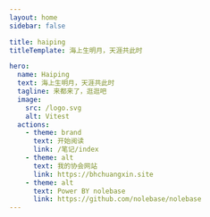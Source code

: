```yaml
---
layout: home
sidebar: false

title: haiping
titleTemplate: 海上生明月，天涯共此时

hero:
  name: Haiping
  text: 海上生明月，天涯共此时
  tagline: 来都来了，逛逛吧
  image:
    src: /logo.svg
    alt: Vitest
  actions:
    - theme: brand
      text: 开始阅读
      link: /笔记/index
    - theme: alt
      text: 我的协会网站
      link: https://bhchuangxin.site
    - theme: alt
      text: Power BY nolebase
      link: https://github.com/nolebase/nolebase
---
```


<HomePage />
